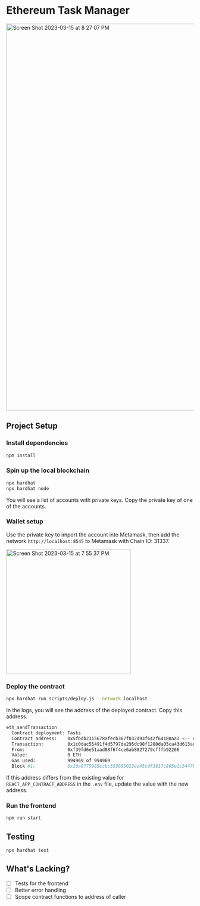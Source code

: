 # Ethereum Task Manager

<img width="1038" alt="Screen Shot 2023-03-15 at 8 27 07 PM" src="https://user-images.githubusercontent.com/8657755/225494162-7de85637-9693-43f5-92ff-8f70bb24eb2b.png">


## Project Setup

### Install dependencies

```bash
npm install
```

### Spin up the local blockchain

```bash
npx hardhat
npx hardhat node
```

You will see a list of accounts with private keys. Copy the private key of one of the accounts.

### Wallet setup

Use the private key to import the account into Metamask, then add the network `http://localhost:8545` to Metamask with Chain ID: 31337.

<img width="335" alt="Screen Shot 2023-03-15 at 7 55 37 PM" src="https://user-images.githubusercontent.com/8657755/225492015-94ef5ec3-ee65-4a45-abd8-c70b9048c8c0.png">

### Deploy the contract

```bash
npx hardhat run scripts/deploy.js --network localhost
```

In the logs, you will see the address of the deployed contract. Copy this address.

```bash
eth_sendTransaction
  Contract deployment: Tasks
  Contract address:    0x5fbdb2315678afecb367f032d93f642f64180aa3 <-- copy this address
  Transaction:         0x1c0dac55491f4d5797de295dc98f1280da05ca43d613ad95836ed0b40834895c
  From:                0xf39fd6e51aad88f6f4ce6ab8827279cfffb92266
  Value:               0 ETH
  Gas used:            994969 of 994969
  Block #1:            0x10a0775985ccbc553665022ed45cdf3817c805e1c5447b3c190a1cd5ee986c91
```

If this address differs from the existing value for `REACT_APP_CONTRACT_ADDRESS` in the `.env` file, update the value with the new address.

### Run the frontend

```bash
npm run start
```

## Testing

```bash
npx hardhat test
```

## What's Lacking?

- [ ] Tests for the frontend
- [ ] Better error handling
- [ ] Scope contract functions to address of caller

